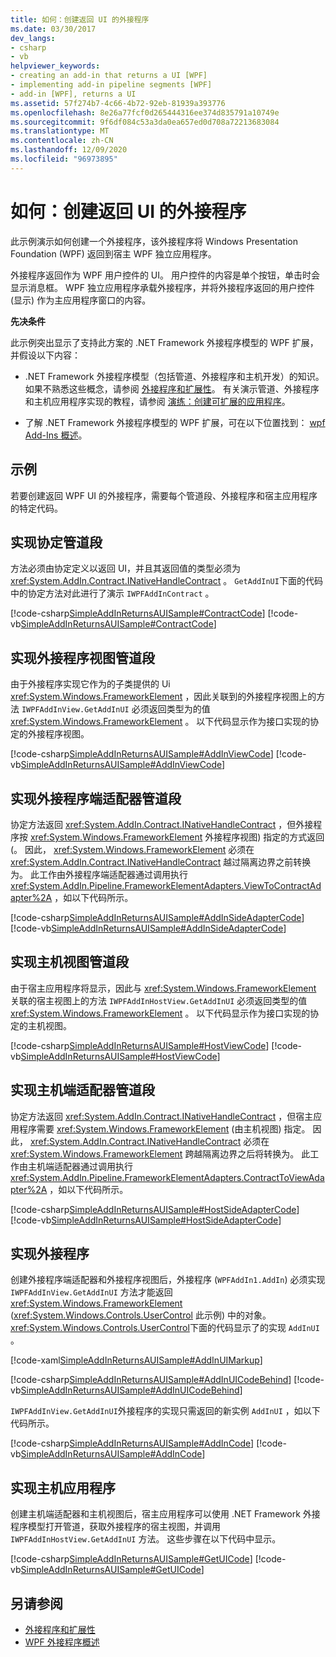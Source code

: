 ```yaml
---
title: 如何：创建返回 UI 的外接程序
ms.date: 03/30/2017
dev_langs:
- csharp
- vb
helpviewer_keywords:
- creating an add-in that returns a UI [WPF]
- implementing add-in pipeline segments [WPF]
- add-in [WPF], returns a UI
ms.assetid: 57f274b7-4c66-4b72-92eb-81939a393776
ms.openlocfilehash: 8e26a77fcf0d265444316ee374d835791a10749e
ms.sourcegitcommit: 9f6df084c53a3da0ea657ed0d708a72213683084
ms.translationtype: MT
ms.contentlocale: zh-CN
ms.lasthandoff: 12/09/2020
ms.locfileid: "96973895"
---
```

# <a name="how-to-create-an-add-in-that-returns-a-ui"></a>如何：创建返回 UI 的外接程序

此示例演示如何创建一个外接程序，该外接程序将 Windows Presentation Foundation (WPF) 返回到宿主 WPF 独立应用程序。  
  
 外接程序返回作为 WPF 用户控件的 UI。 用户控件的内容是单个按钮，单击时会显示消息框。 WPF 独立应用程序承载外接程序，并将外接程序返回的用户控件 (显示) 作为主应用程序窗口的内容。  
  
 **先决条件**  
  
 此示例突出显示了支持此方案的 .NET Framework 外接程序模型的 WPF 扩展，并假设以下内容：  
  
- .NET Framework 外接程序模型（包括管道、外接程序和主机开发）的知识。 如果不熟悉这些概念，请参阅 [外接程序和扩展性](/previous-versions/dotnet/netframework-4.0/bb384200(v%3dvs.100))。 有关演示管道、外接程序和主机应用程序实现的教程，请参阅 [演练：创建可扩展的应用程序](/previous-versions/dotnet/netframework-4.0/bb788290(v%3dvs.100))。  
  
- 了解 .NET Framework 外接程序模型的 WPF 扩展，可在以下位置找到： [wpf Add-Ins 概述](wpf-add-ins-overview.md)。  
  
## <a name="example"></a>示例  

 若要创建返回 WPF UI 的外接程序，需要每个管道段、外接程序和宿主应用程序的特定代码。  

<a name="Contract"></a>

## <a name="implementing-the-contract-pipeline-segment"></a>实现协定管道段  

 方法必须由协定定义以返回 UI，并且其返回值的类型必须为 <xref:System.AddIn.Contract.INativeHandleContract> 。 `GetAddInUI`下面的代码中的协定方法对此进行了演示 `IWPFAddInContract` 。  
  
 [!code-csharp[SimpleAddInReturnsAUISample#ContractCode](~/samples/snippets/csharp/VS_Snippets_Wpf/SimpleAddInReturnsAUISample/CSharp/Contracts/IWPFAddInContract.cs#contractcode)]
 [!code-vb[SimpleAddInReturnsAUISample#ContractCode](~/samples/snippets/visualbasic/VS_Snippets_Wpf/SimpleAddInReturnsAUISample/VisualBasic/Contracts/IWPFAddInContract.vb#contractcode)]  
  
<a name="AddInView"></a>

## <a name="implementing-the-add-in-view-pipeline-segment"></a>实现外接程序视图管道段  

 由于外接程序实现它作为的子类提供的 Ui <xref:System.Windows.FrameworkElement> ，因此关联到的外接程序视图上的方法 `IWPFAddInView.GetAddInUI` 必须返回类型为的值 <xref:System.Windows.FrameworkElement> 。 以下代码显示作为接口实现的协定的外接程序视图。  
  
 [!code-csharp[SimpleAddInReturnsAUISample#AddInViewCode](~/samples/snippets/csharp/VS_Snippets_Wpf/SimpleAddInReturnsAUISample/CSharp/AddInViews/IWPFAddInView.cs#addinviewcode)]
 [!code-vb[SimpleAddInReturnsAUISample#AddInViewCode](~/samples/snippets/visualbasic/VS_Snippets_Wpf/SimpleAddInReturnsAUISample/VisualBasic/AddInViews/IWPFAddInView.vb#addinviewcode)]  
  
<a name="AddInSideAdapter"></a>

## <a name="implementing-the-add-in-side-adapter-pipeline-segment"></a>实现外接程序端适配器管道段  

 协定方法返回 <xref:System.AddIn.Contract.INativeHandleContract> ，但外接程序按 <xref:System.Windows.FrameworkElement> 外接程序视图) 指定的方式返回 (。 因此， <xref:System.Windows.FrameworkElement> 必须在 <xref:System.AddIn.Contract.INativeHandleContract> 越过隔离边界之前转换为。 此工作由外接程序端适配器通过调用执行 <xref:System.AddIn.Pipeline.FrameworkElementAdapters.ViewToContractAdapter%2A> ，如以下代码所示。  
  
 [!code-csharp[SimpleAddInReturnsAUISample#AddInSideAdapterCode](~/samples/snippets/csharp/VS_Snippets_Wpf/SimpleAddInReturnsAUISample/CSharp/AddInSideAdapters/WPFAddIn_ViewToContractAddInSideAdapter.cs#addinsideadaptercode)]
 [!code-vb[SimpleAddInReturnsAUISample#AddInSideAdapterCode](~/samples/snippets/visualbasic/VS_Snippets_Wpf/SimpleAddInReturnsAUISample/VisualBasic/AddInSideAdapters/WPFAddIn_ViewToContractAddInSideAdapter.vb#addinsideadaptercode)]  
  
<a name="HostView"></a>

## <a name="implementing-the-host-view-pipeline-segment"></a>实现主机视图管道段  

 由于宿主应用程序将显示，因此与 <xref:System.Windows.FrameworkElement> 关联的宿主视图上的方法 `IWPFAddInHostView.GetAddInUI` 必须返回类型的值 <xref:System.Windows.FrameworkElement> 。 以下代码显示作为接口实现的协定的主机视图。  
  
 [!code-csharp[SimpleAddInReturnsAUISample#HostViewCode](~/samples/snippets/csharp/VS_Snippets_Wpf/SimpleAddInReturnsAUISample/CSharp/HostViews/IWPFAddInHostView.cs#hostviewcode)]
 [!code-vb[SimpleAddInReturnsAUISample#HostViewCode](~/samples/snippets/visualbasic/VS_Snippets_Wpf/SimpleAddInReturnsAUISample/VisualBasic/HostViews/IWPFAddInHostView.vb#hostviewcode)]  
  
<a name="HostSideAdapter"></a>

## <a name="implementing-the-host-side-adapter-pipeline-segment"></a>实现主机端适配器管道段  

 协定方法返回 <xref:System.AddIn.Contract.INativeHandleContract> ，但宿主应用程序需要 <xref:System.Windows.FrameworkElement> (由主机视图) 指定。 因此， <xref:System.AddIn.Contract.INativeHandleContract> 必须在 <xref:System.Windows.FrameworkElement> 跨越隔离边界之后将转换为。 此工作由主机端适配器通过调用执行 <xref:System.AddIn.Pipeline.FrameworkElementAdapters.ContractToViewAdapter%2A> ，如以下代码所示。  
  
 [!code-csharp[SimpleAddInReturnsAUISample#HostSideAdapterCode](~/samples/snippets/csharp/VS_Snippets_Wpf/SimpleAddInReturnsAUISample/CSharp/HostSideAdapters/WPFAddIn_ContractToViewHostSideAdapter.cs#hostsideadaptercode)]
 [!code-vb[SimpleAddInReturnsAUISample#HostSideAdapterCode](~/samples/snippets/visualbasic/VS_Snippets_Wpf/SimpleAddInReturnsAUISample/VisualBasic/HostSideAdapters/WPFAddIn_ContractToViewHostSideAdapter.vb#hostsideadaptercode)]  
  
<a name="AddIn"></a>

## <a name="implementing-the-add-in"></a>实现外接程序  

 创建外接程序端适配器和外接程序视图后，外接程序 (`WPFAddIn1.AddIn`) 必须实现 `IWPFAddInView.GetAddInUI` 方法才能返回 <xref:System.Windows.FrameworkElement> (<xref:System.Windows.Controls.UserControl> 此示例) 中的对象。 <xref:System.Windows.Controls.UserControl>下面的代码显示了的实现 `AddInUI` 。  
  
 [!code-xaml[SimpleAddInReturnsAUISample#AddInUIMarkup](~/samples/snippets/csharp/VS_Snippets_Wpf/SimpleAddInReturnsAUISample/CSharp/WPFAddIn1/AddInUI.xaml#addinuimarkup)]  
  
 [!code-csharp[SimpleAddInReturnsAUISample#AddInUICodeBehind](~/samples/snippets/csharp/VS_Snippets_Wpf/SimpleAddInReturnsAUISample/CSharp/WPFAddIn1/AddInUI.xaml.cs#addinuicodebehind)]
 [!code-vb[SimpleAddInReturnsAUISample#AddInUICodeBehind](~/samples/snippets/visualbasic/VS_Snippets_Wpf/SimpleAddInReturnsAUISample/VisualBasic/WPFAddIn1/AddInUI.xaml.vb#addinuicodebehind)]  
  
 `IWPFAddInView.GetAddInUI`外接程序的实现只需返回的新实例 `AddInUI` ，如以下代码所示。  
  
 [!code-csharp[SimpleAddInReturnsAUISample#AddInCode](~/samples/snippets/csharp/VS_Snippets_Wpf/SimpleAddInReturnsAUISample/CSharp/WPFAddIn1/AddIn.cs#addincode)]
 [!code-vb[SimpleAddInReturnsAUISample#AddInCode](~/samples/snippets/visualbasic/VS_Snippets_Wpf/SimpleAddInReturnsAUISample/VisualBasic/WPFAddIn1/AddIn.vb#addincode)]  
  
<a name="App"></a>

## <a name="implementing-the-host-application"></a>实现主机应用程序  

 创建主机端适配器和主机视图后，宿主应用程序可以使用 .NET Framework 外接程序模型打开管道，获取外接程序的宿主视图，并调用 `IWPFAddInHostView.GetAddInUI` 方法。 这些步骤在以下代码中显示。  
  
 [!code-csharp[SimpleAddInReturnsAUISample#GetUICode](~/samples/snippets/csharp/VS_Snippets_Wpf/SimpleAddInReturnsAUISample/CSharp/Host/MainWindow.xaml.cs#getuicode)]
 [!code-vb[SimpleAddInReturnsAUISample#GetUICode](~/samples/snippets/visualbasic/VS_Snippets_Wpf/SimpleAddInReturnsAUISample/VisualBasic/Host/MainWindow.xaml.vb#getuicode)]  
  
## <a name="see-also"></a>另请参阅

- [外接程序和扩展性](/previous-versions/dotnet/netframework-4.0/bb384200(v%3dvs.100))
- [WPF 外接程序概述](wpf-add-ins-overview.md)
